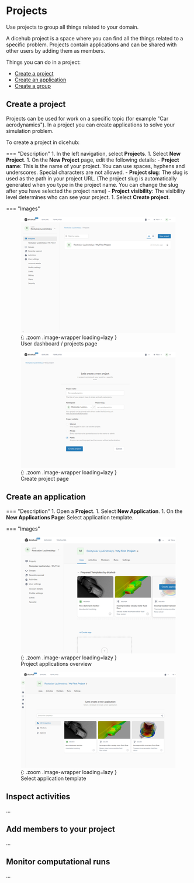 # Projects

<div class="h1-sub">
  Use projects to group all things related to your domain.
</div>

A dicehub project is a space where you can find all the things related to a specific problem. 
Projects contain applications and can be shared with other users by adding them as members.

Things you can do in a project:

- [Create a project](./#create-a-project)
- [Create an application](./#create-an-application)
- [Create a group](./#create-a-group)

## Create a project

Projects can be used for work on a specific topic (for example "Car aerodynamics"). 
In a project you can create applications to solve your simulation problem.

To create a project in dicehub:

=== "Description"
      1. In the left navigation, select **Projects**.
      1. Select **New Project**.
      1. On the **New Project** page, edit the following details:
           - **Project name**: This is the name of your project. You can use spaces, hyphens and underscores. Special characters are not allowed.
           - **Project slug**: The slug is used as the path in your project URL. (The project slug is automatically generated when you type in the project name. You can change the slug after you have selected the project name)
           - **Project visibility**: The visibility level determines who can see your project.
      1. Select **Create project**.

=== "Images"
    <figure Markdown>
      ![Create project 1](../../assets/images/create_project_1.png){: .zoom .image-wrapper loading=lazy }
      <figcaption>User dashboard / projects page</figcaption>
    </figure>
    <figure Markdown>
      ![Create project 2](../../assets/images/create_project_2.png){: .zoom .image-wrapper loading=lazy }
      <figcaption>Create project page</figcaption>
    </figure>

## Create an application

=== "Description"
      1. Open a **Project**.
      1. Select **New Application**.
      1. On the **New Applications Page**: Select application template.

=== "Images"
    <figure Markdown>
      ![Create application 1](../../assets/images/create_app_1.png){: .zoom .image-wrapper loading=lazy }
      <figcaption>Project applications overview</figcaption>
    </figure>
    <figure Markdown>
      ![Create application 2](../../assets/images/create_app_2.png){: .zoom .image-wrapper loading=lazy }
      <figcaption>Select application template</figcaption>
    </figure>

## Inspect activities

...

## Add members to your project

...

## Monitor computational runs

...
